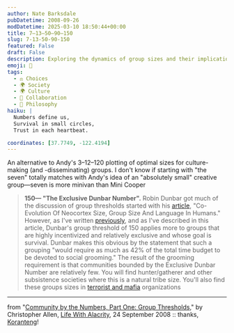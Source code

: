 ```yaml
---
author: Nate Barksdale
pubDatetime: 2008-09-26
modDatetime: 2025-03-10 18:50:44+00:00
title: 7–13–50–90–150
slug: 7-13-50-90-150
featured: False
draft: False
description: Exploring the dynamics of group sizes and their implications for community structure and survival.
emoji: 👫
tags:
  - ⚖️ Choices
  - 🌍 Society
  - 🌍 Culture
  - 🤝 Collaboration
  - 🤔 Philosophy
haiku: |
  Numbers define us,  
  Survival in small circles,  
  Trust in each heartbeat.

coordinates: [37.7749, -122.4194]
---
```


An alternative to Andy's 3–12–120 plotting of optimal sizes for culture-making (and -disseminating) groups. I don't know if starting with "the seven" totally matches with Andy's idea of an "absolutely small" creative group—seven is more minivan than Mini Cooper

> **150— "The Exclusive Dunbar Number".** Robin Dunbar got much of the discussion of group thresholds started with his [article](https://www.google.com/search?q=%22article%22%20isrl.uiuc.edu), "Co-Evolution Of Neocortex Size, Group Size And Language In Humans." However, as I've written [previously](http://www.lifewithalacrity.com/2004/03/the_dunbar_numb.html), and as I've described in this article, Dunbar's group threshold of 150 applies more to groups that are highly incentivized and relatively exclusive and whose goal is survival. Dunbar makes this obvious by the statement that such a grouping "would require as much as 42% of the total time budget to be devoted to social grooming." The result of the grooming requirement is that communities bounded by the Exclusive Dunbar Number are relatively few. You will find hunter/gatherer and other subsistence societies where this is a natural tribe size. You'll also find these groups sizes in [terrorist and mafia](http://web.archive.org/web/20241214234011/https://globalguerrillas.typepad.com/globalguerrillas/2004/03/what_is_the_opt.html) organizations

---

from "[Community by the Numbers, Part One: Group Thresholds](http://www.lifewithalacrity.com/2008/09/group-threshold.html)," by Christopher Allen, [Life With Alacrity](http://www.lifewithalacrity.com/2008/09/group-threshold.html), 24 September 2008 :: thanks, [Koranteng](http://koranteng.blogspot.com/)!
